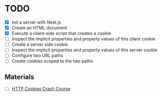 # TODO

- [x] Init a server with Nest.js
- [x] Create an HTML document
- [x] Execute a client-side script that creates a cookie
- [ ] Inspect the implicit properties and property values of this client cookie
- [ ] Create a server side cookie
- [ ] Inspect the implicit properties and property values of this server cookie
- [ ] Configure two URL paths
- [ ] Create cookies scoped to the two paths

## Materials

- [ ] [HTTP Cookies Crash Course](https://www.youtube.com/watch?v=sovAIX4doOE)
